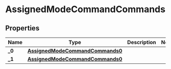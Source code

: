 

# AssignedModeCommandCommands


## Properties

| Name | Type | Description | Notes |
|------------ | ------------- | ------------- | -------------|
|**_0** | [**AssignedModeCommandCommands0**](AssignedModeCommandCommands0.md) |  |  |
|**_1** | [**AssignedModeCommandCommands0**](AssignedModeCommandCommands0.md) |  |  |



